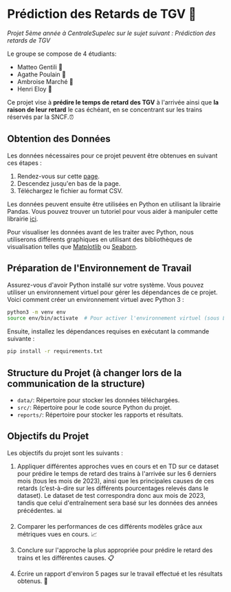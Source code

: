 # Prédiction des Retards de TGV :bullettrain_side:
_Projet 5ème année à CentraleSupelec sur le sujet suivant : Prédiction des retards de TGV_

Le groupe se compose de 4 étudiants: 
  * Matteo Gentili :train2:
  * Agathe Poulain :light_rail:
  * Ambroise Marché :monorail:
  * Henri Eloy :train:

Ce projet vise à **prédire le temps de retard des TGV** à l'arrivée ainsi que **la raison de leur retard** le cas échéant, en se concentrant sur les trains réservés par la SNCF.:alarm_clock:

## Obtention des Données

Les données nécessaires pour ce projet peuvent être obtenues en suivant ces étapes :

1. Rendez-vous sur cette [page](https://www.data.gouv.fr/fr/datasets/regularite-mensuelle-tgv-par-liaisons/).
2. Descendez jusqu'en bas de la page.
3. Téléchargez le fichier au format CSV.

Les données peuvent ensuite être utilisées en Python en utilisant la librairie Pandas. 
Vous pouvez trouver un tutoriel pour vous aider à manipuler cette librairie [ici](https://pandas.pydata.org/docs/).

Pour visualiser les données avant de les traiter avec Python, nous utiliserons différents graphiques en utilisant des bibliothèques de visualisation telles que [Matplotlib](https://matplotlib.org/stable/index.html) ou [Seaborn](https://seaborn.pydata.org/).

## Préparation de l'Environnement de Travail

Assurez-vous d'avoir Python installé sur votre système. Vous pouvez utiliser un environnement virtuel pour gérer les dépendances de ce projet. Voici comment créer un environnement virtuel avec Python 3 :

```bash
python3 -m venv env
source env/bin/activate  # Pour activer l'environnement virtuel (sous Linux/macOS)
```

Ensuite, installez les dépendances requises en exécutant la commande suivante :

```bash
pip install -r requirements.txt
```

## Structure du Projet (à changer lors de la communication de la structure)

- `data/`: Répertoire pour stocker les données téléchargées.
- `src/`: Répertoire pour le code source Python du projet.
- `reports/`: Répertoire pour stocker les rapports et résultats.

## Objectifs du Projet

Les objectifs du projet sont les suivants :

1. Appliquer différentes approches vues en cours et en TD sur ce dataset pour prédire le temps de retard des trains à l'arrivée sur les 6 derniers mois (tous les mois de 2023), ainsi que les principales causes de ces retards (c’est-à-dire sur les différents pourcentages relevés dans le dataset). Le dataset de test correspondra donc aux mois de 2023, tandis que celui d'entraînement sera basé sur les données des années précédentes. :bar_chart:	

2. Comparer les performances de ces différents modèles grâce aux métriques vues en cours. :chart_with_upwards_trend:

3. Conclure sur l'approche la plus appropriée pour prédire le retard des trains et les différentes causes. :clipboard:	

4. Écrire un rapport d'environ 5 pages sur le travail effectué et les résultats obtenus. :page_facing_up:	



